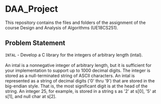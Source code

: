 # DAA_Project
This repository contains the files and folders of the assignment of the course Design and Analysis of Algorithms (UE18CS251). 

## Problem Statement
`INTAL` - Develop a C library for the integers of arbitrary length (intal).<br><br>
An intal is a nonnegative integer of arbitrary length, but it is sufficient for your implementation to support up to 1000 decimal digits. The integer is stored as a null-terminated string of ASCII characters. An intal is represented as a string of decimal digits ('0' thru '9') that are stored in the big-endian style. That is, the most significant digit is at the head of the string. An integer 25, for example, is stored in a string s as '2' at s[0], '5' at s[1], and null char at s[2].
